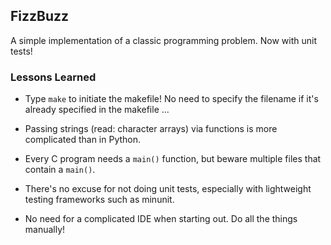## FizzBuzz
A simple implementation of a classic programming problem. Now with unit tests!

### Lessons Learned
- Type `make` to initiate the makefile! No need to specify the filename if it's already specified in the makefile ...

- Passing strings (read: character arrays) via functions is more complicated than in Python.

- Every C program needs a `main()` function, but beware multiple files that contain a `main()`.

- There's no excuse for not doing unit tests, especially with lightweight testing frameworks such as minunit.

- No need for a complicated IDE when starting out. Do all the things manually!

